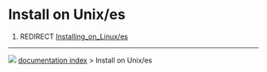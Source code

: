 # Install on Unix/es
1.  REDIRECT [Installing_on_Linux/es](Installing_on_Linux/es.md)



---
![](images/Button_right.svg) [documentation index](../README.md) > Install on Unix/es
